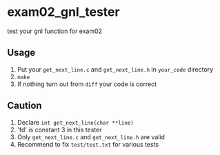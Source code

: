 # exam02_gnl_tester
test your gnl function for exam02

## Usage
1. Put your `get_next_line.c` and `get_next_line.h` in `your_code` directory
2. `make`
3. If nothing turn out from `diff` your code is correct

## Caution
1. Declare `int get_next_line(char **line)`
2. 'fd' is constant 3 in this tester
3. Only `get_next_line.c` and `get_next_line.h` are valid
3. Recommend to fix `test/test.txt` for various tests
